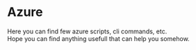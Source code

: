 # Azure

Here you can find few azure scripts, cli commands, etc. \
Hope you can find anything usefull that can help you somehow.


